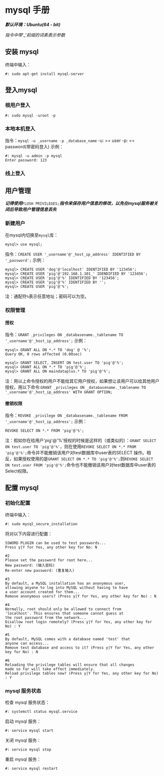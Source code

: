 # mysql 手册
***默认环境：Ubuntu(64 - bit)***

*指令中带*‘_’*前缀的词素表示参数*
## 安装 mysql
终端中输入：
```
#: sudo apt-get install mysql-server
```

## 登入mysql
### 根用户登入
```
#: sudo mysql -uroot -p
```
### 本地本机登入
指令：`mysql -u _username -p _database_name`
-u: == user
-p: == password(带密码登入)
示例：

```
#: mysql -u admin -p mysql
Enter password: 123
```
### 线上登入

## 用户管理
***记得使用***`FLUSH PRIVILEGES;`***指令来保存用户信息的修改，以免在mysql服务被关闭后导致用户管理信息丢失***
### 新建用户
在mysql内切换至`mysql`库：
```
mysql> use mysql;
```
指令：`CREATE USER '_username'@'_host_ip_address' IDENTIFIED BY '_password';`
示例：

```
mysql> CREATE USER 'dog'@'localhost' IDENTIFIED BY '123456';
mysql> CREATE USER 'pig'@'192.168.1.101_' IDENDIFIED BY '123456';
mysql> CREATE USER 'pig'@'%' IDENTIFIED BY '123456';
mysql> CREATE USER 'pig'@'%' IDENTIFIED BY '';
mysql> CREATE USER 'pig'@'%';
```
注：通配符`%`表示任意地址；密码可以为空。

### 权限管理
#### 授权
指令：`GRANT _privileges ON _databasename._tablename TO '_username'@'_host_ip_address';`
示例：
```
mysql> GRANT ALL ON *.* TO 'dog' @ '%';
Query OK, 0 rows affected (0.00sec)

mysql> GRANT SELECT, INSERT ON test.user TO 'pig'@'%';
mysql> GRANT ALL ON *.* TO 'pig'@'%';
mysql> GRANT ALL ON maindataplus.* TO 'pig'@'%';
```
注：用以上命令授权的用户不能给其它用户授权，如果想让该用户可以给其他用户授权，用以下命令:`GRANT _privileges ON _databasename._tablename TO '_username'@'_host_ip_address' WITH GRANT OPTION;`
#### 撤销权限
指令：`REVOKE _privilege ON _databasename._tablename FROM '_username'@'_host_ip_address';`
示例：
```
REVOKE SELECT ON *.* FROM 'pig'@'%';
```
注：假如你在给用户'pig'@'%'授权的时候是这样的（或类似的）：`GRANT SELECT ON test.user TO 'pig'@'%'`，则在使用`REVOKE SELECT ON *.* FROM 'pig'@'%';`命令并不能撤销该用户对test数据库中user表的SELECT 操作。相反，如果授权使用的是`GRANT SELECT ON *.* TO 'pig'@'%';`则`REVOKE SELECT ON test.user FROM 'pig'@'%';`命令也不能撤销该用户对test数据库中user表的Select权限。
## 配置 mysql
### 初始化配置
终端中输入：
```
#: sudo mysql_secure_installation
```
将对以下内容进行配置：
```
SSWORD PLUGIN can be used to test passwords...
Press y|Y for Yes, any other key for No: N 

#2
Please set the password for root here...
New password: (输入密码)
Re-enter new password: (重复输入)

#3
By default, a MySQL installation has an anonymous user,
allowing anyone to log into MySQL without having to have
a user account created for them...
Remove anonymous users? (Press y|Y for Yes, any other key for No) : N 

#4
Normally, root should only be allowed to connect from
'localhost'. This ensures that someone cannot guess at
the root password from the network...
Disallow root login remotely? (Press y|Y for Yes, any other key for No) : Y 

#5
By default, MySQL comes with a database named 'test' that
anyone can access...
Remove test database and access to it? (Press y|Y for Yes, any other key for No) : N 

#6
Reloading the privilege tables will ensure that all changes
made so far will take effect immediately.
Reload privilege tables now? (Press y|Y for Yes, any other key for No) : Y 
```
### mysql 服务状态
检查 mysql 服务状态：
```
#: systemctl status mysql.service
```
启动 mysql 服务：
```
#: service mysql start
```
关闭 mysql 服务：
```
#: service mysql stop
```
重启 mysql 服务：
```
#: service mysql restart
```

